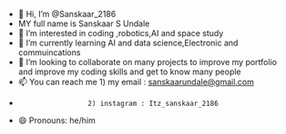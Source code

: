 - 👋 Hi, I’m @Sanskaar_2186
- MY full name is Sanskaar S Undale
- 👀 I’m interested in coding ,robotics,AI and space study
- 🌱 I’m currently learning AI and data science,Electronic and commuincations
- 💞️ I’m looking to collaborate on many projects to improve my portfolio and improve my coding skills and get to know many people
- 📫 You can reach me 1) my email : sanskaarundale@gmail.com
-                      2) instagram : Itz_sanskaar_2186
- 😄 Pronouns: he/him

<!---
sanskaar2186/sanskaar2186 is a ✨ special ✨ repository because its `README.md` (this file) appears on your GitHub profile.
You can click the Preview link to take a look at your changes.
--->
